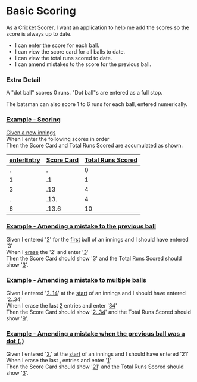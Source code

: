 # Basic Scoring

As a Cricket Scorer, I want an application to help me add the scores so the score is always up to date.

* I can enter the score for each ball.
* I can view the score card for all balls to date. 
* I can view the total runs scored to date.
* I can amend mistakes to the score for the previous ball.

### Extra Detail

A "dot ball" scores 0 runs. "Dot ball"s are entered as a full stop.

The batsman can also score 1 to 6 runs for each ball, entered numerically.

### [Example - Scoring](-)

[Given a new innings](- "startInnings()")<br/>
When I enter the following scores in order<br/>
Then the Score Card and Total Runs Scored are accumulated as shown.

| [enter][][Entry][entry] | [Score Card][card] | [Total Runs Scored][score] |
| ---------------         | -------------      | ---------------            |
| . | .      | 0  |
| 1 | .1     | 1  |
| 3 | .13    | 4  |
| . | .13.   | 4  |
| 6 | .13.6  | 10 |

[enter]: - "#result = enterScore(#entry)"
[entry]: - "#entry"
[card]:  - "?=#result.card"
[score]: - "?=#result.score"


### [Example - Amending a mistake to the previous ball](- "amend-previous")
Given I entered '[2](- "#entry")' for the [first](- "startInnings(#entry)") ball of an innings and I should have entered '3'<br/>
When I [erase](- "eraseLastEntry()") the '2' and enter '[3](- "#result = enterScore(#TEXT)")'<br/>
Then the Score Card should show '[3](- "?=#result.card")' and the Total Runs Scored should show '[3](- "?=#result.score")'.

### [Example - Amending a mistake to multiple balls](- "amend-multiple")
Given I entered '[2..14](- "#entry")' at the [start](- "startInnings(#entry)") of an innings and I should have entered '2..34'<br/>
When I erase the last [2](- "eraseLastnEntries(#TEXT)") entries and enter '[34](- "#result = enterScore(#TEXT)")'<br/>
Then the Score Card should show '[2..34](- "?=#result.card")' and the Total Runs Scored should show '[9](- "?=#result.score")'.

### [Example - Amending a mistake when the previous ball was a dot (.)](- "amend-dot")
Given I entered '[2.](- "#entry")' at the [start](- "startInnings(#entry)") of an innings and I should have entered '21'<br/>
When I erase the last [.](- "eraseLastnEntries(#TEXT)") entries and enter '[1](- "#result = enterScore(#TEXT)")'<br/>
Then the Score Card should show '[21](- "?=#result.card")' and the Total Runs Scored should show '[3](- "?=#result.score")'.